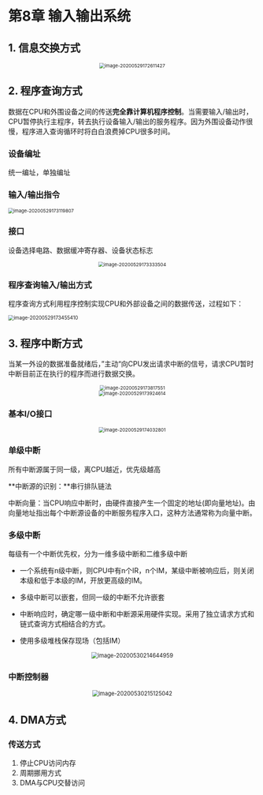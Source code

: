 # 第8章 输入输出系统

## 1. 信息交换方式

<center>
    <img src=".assets/image-20200529172611427.png" alt="image-20200529172611427" style="zoom:67%;" />
</center>

## 2. 程序查询方式

数据在CPU和外围设备之间的传送**完全靠计算机程序控制**。当需要输入/输出时，CPU暂停执行主程序，转去执行设备输入/输出的服务程序。因为外围设备动作很慢，程序进入查询循环时将白白浪费掉CPU很多时间。

### 设备编址

统一编址，单独编址

### 输入/输出指令

<left>
    <img src=".assets/image-20200529173119807.png" alt="image-20200529173119807" style="zoom:67%;" />
</left>

### 接口

设备选择电路、数据缓冲寄存器、设备状态标志

<center>
    <img src=".assets/image-20200529173333504.png" alt="image-20200529173333504" style="zoom:67%;" />
</center>

### 程序查询输入/输出方式

程序查询方式利用程序控制实现CPU和外部设备之间的数据传送，过程如下：

<left>
    <img src=".assets/image-20200529173455410.png" alt="image-20200529173455410" style="zoom:70%;" />
</left>



## 3. 程序中断方式

当某一外设的数据准备就绪后，”主动“向CPU发出请求中断的信号，请求CPU暂时中断目前正在执行的程序而进行数据交换。

<center>
    <img src=".assets/image-20200529173817551.png" alt="image-20200529173817551" style="zoom:67%;" />
</center>

<center>
    <img src=".assets/image-20200529173924614.png" alt="image-20200529173924614" style="zoom:67%;" />
</center>

### 基本I/O接口

<center>
    <img src=".assets/image-20200529174032801.png" alt="image-20200529174032801" style="zoom:67%;" />
</center>


### 单级中断

所有中断源属于同一级，离CPU越近，优先级越高

**中断源的识别：**串行排队链法

中断向量：当CPU响应中断时，由硬件直接产生一个固定的地址(即向量地址)。由向量地址指出每个中断源设备的中断服务程序入口，这种方法通常称为向量中断。



### 多级中断

每级有一个中断优先权，分为一维多级中断和二维多级中断

- 一个系统有n级中断，则CPU中有n个IR，n个IM，某级中断被响应后，则关闭本级和低于本级的IM，开放更高级的IM。

- 多级中断可以嵌套，但同一级的中断不允许嵌套

- 中断响应时，确定哪一级中断和中断源采用硬件实现。采用了独立请求方式和链式查询方式相结合的方式。

- 使用多级堆栈保存现场（包括IM）

<center>
    <img src=".assets/image-20200530214644959.png" alt="image-20200530214644959" style="zoom:80%;" />
</center>



### 中断控制器

<center>
    <img src=".assets/image-20200530215125042.png" alt="image-20200530215125042" style="zoom:80%;" />
</center>



## 4. DMA方式

### 传送方式

1. 停止CPU访问内存
2. 周期挪用方式
3. DMA与CPU交替访问


